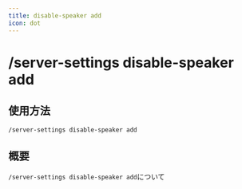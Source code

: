 ```yaml
---
title: disable-speaker add
icon: dot
---
```


# /server-settings disable-speaker add

## 使用方法
```
/server-settings disable-speaker add
```

## 概要
`/server-settings disable-speaker add`について
